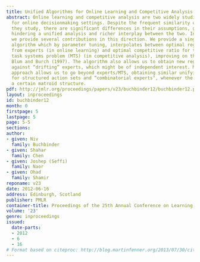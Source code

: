 ```yaml
---
title: Unified Algorithms for Online Learning and Competitive Analysis
abstract: Online learning and competitive analysis are two widely studied frameworks
  for online decisionmaking settings. Despite the frequent similarity of the problems
  they study, there are significant differences in their assumptions, goals and techniques,
  hindering a unified analysis and richer interplay between the two. In this paper,
  we provide several contributions in this direction. We provide a single unified
  algorithm which by parameter tuning, interpolates between optimal regret for learning
  from experts (in online learning) and optimal competitive ratio for the metrical
  task systems problem (MTS) (in competitive analysis), improving on the results of
  Blum and Burch (1997). The algorithm also allows us to obtain new regret bounds
  against “drifting” experts, which might be of independent interest. Moreover, our
  approach allows us to go beyond experts/MTS, obtaining similar unifying results
  for structured action sets and “combinatorial experts", whenever the setting has
  a certain matroid structure.
pdf: http://jmlr.org/proceedings/papers/v23/buchbinder12/buchbinder12.pdf
layout: inproceedings
id: buchbinder12
month: 0
firstpage: 5
lastpage: 5
page: 5-5
sections: 
author:
- given: Niv
  family: Buchbinder
- given: Shahar
  family: Chen
- given: Joshep (Seffi)
  family: Naor
- given: Ohad
  family: Shamir
reponame: v23
date: 2012-06-16
address: Edinburgh, Scotland
publisher: PMLR
container-title: Proceedings of the 25th Annual Conference on Learning Theory
volume: '23'
genre: inproceedings
issued:
  date-parts:
  - 2012
  - 6
  - 16
# Format based on citeproc: http://blog.martinfenner.org/2013/07/30/citeproc-yaml-for-bibliographies/
---
```

